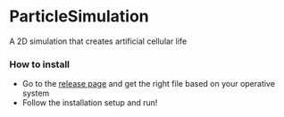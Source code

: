 # ParticleSimulation

A 2D simulation that creates artificial cellular life 

### How to install
- Go to the [release page](https://github.com/bskdany/ParticleSimulation/releases/tag/main) and get the right file based on your operative system
- Follow the installation setup and run!

